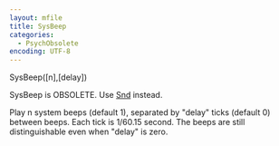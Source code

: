 ```yaml
---
layout: mfile
title: SysBeep
categories:
  - PsychObsolete
encoding: UTF-8
---
```


SysBeep([n],[delay])

SysBeep is OBSOLETE. Use [Snd](/docs/Snd) instead.

Play n system beeps (default 1), separated by "delay" ticks
(default 0) between beeps. Each tick is 1/60.15 second. The
beeps are still distinguishable even when "delay" is zero.